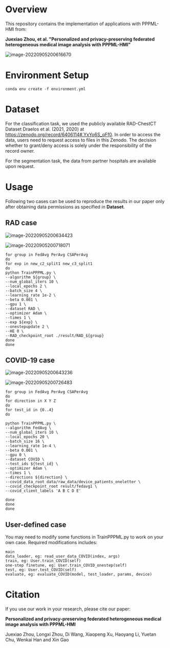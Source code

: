 # Overview

This repository contains the implementation of applications with PPPML-HMI from:

**Juexiao Zhou, et al. "Personalized and privacy-preserving federated heterogeneous medical image analysis with PPPML-HMI"**

![image-20220905200616670](https://cdn.jsdelivr.net/gh/JoshuaChou2018/oss@main/uPic/image-20220905200616670.07yZGG.png)

# Environment Setup

```shell
conda env create -f environment.yml
```

# Dataset

For the classification task, we used the publicly available RAD-ChestCT Dataset Draelos et al. (2021, 2020) at https://zenodo.org/record/6406114#.YxYo6S_qFf0. In order to access the data, users need to request access to files in this Zenodo. The decision whether to grant/deny access is solely under the responsibility of the record owner.

For the segmentation task, the data from partner hospitals are available upon request.

# Usage

Following two cases can be used to reproduce the results in our paper only after obtaining data permissions as specified in **Dataset**.

## RAD case

![image-20220905200634423](https://cdn.jsdelivr.net/gh/JoshuaChou2018/oss@main/uPic/image-20220905200634423.XaEkOu.png)

![image-20220905200718071](https://cdn.jsdelivr.net/gh/JoshuaChou2018/oss@main/uPic/image-20220905200718071.w5l0hG.png)

```shell
for group in FedAvg PerAvg CSAPerAvg
do
for exp in new_c2_split1 new_c3_split1
do
python TrainPPPML.py \
--algorithm ${group} \
--num_global_iters 10 \
--local_epochs 2 \
--batch_size 4 \
--learning_rate 1e-2 \
--beta 0.001 \
--gpu 1 \
--dataset RAD \
--optimizer Adam \
--times 1 \
--exp ${exp} \
--onestepupdate 2 \
--HE 0 \
--RAD_checkpoint_root ./result/RAD_${group}
done
done
```

## COVID-19 case

![image-20220905200643236](https://cdn.jsdelivr.net/gh/JoshuaChou2018/oss@main/uPic/image-20220905200643236.HzWaAH.png)

![image-20220905200726483](https://cdn.jsdelivr.net/gh/JoshuaChou2018/oss@main/uPic/image-20220905200726483.GcHF3H.png)

```shell
for group in FedAvg PerAvg CSAPerAvg
do
for direction in X Y Z
do
for test_id in {0..4}
do

python TrainPPPML.py \
--algorithm FedAvg \
--num_global_iters 10 \
--local_epochs 20 \
--batch_size 16 \
--learning_rate 1e-4 \
--beta 0.001 \
--gpu 0 \
--dataset COVID \
--test_ids ${test_id} \
--optimizer Adam \
--times 1 \
--directions ${direction} \
--covid_data_root data/raw_data/device_patients_oneletter \
--covid_checkpoint_root result/fedavg1 \
--covid_client_labels 'A B C D E'

done
done
done
```

## User-defined case

You may need to modify some functions in TrainPPPML.py to work on your own case. Required modifications includes:

```
main
data_loader, eg: read_user_data_COVID(index, args)
train, eg: User.train_COVID(self)
one-step finetune, eg: User.train_COVID_onestep(self)
test, eg: User.test_COVID(self)
evaluate, eg: evaluate_COVID(model, test_loader, params, device)
```



# Citation

If you use our work in your research, please cite our paper:

**Personalized and privacy-preserving federated heterogeneous medical image analysis with PPPML-HMI**

Juexiao Zhou, Longxi Zhou, Di Wang, Xiaopeng Xu, Haoyang Li, Yuetan Chu, Wenkai Han and Xin Gao

